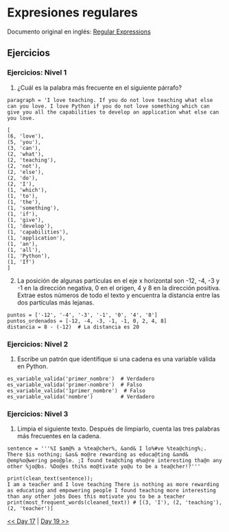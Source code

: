 # Expresiones regulares

Documento original en inglés: [Regular Expressions](https://github.com/Asabeneh/30-Days-Of-Python/blob/master/18_Day_Regular_expressions/18_regular_expressions.md)

## Ejercicios

### Ejercicios: Nivel 1

1. ¿Cuál es la palabra más frecuente en el siguiente párrafo?

```
paragraph = 'I love teaching. If you do not love teaching what else can you love. I love Python if you do not love something which can give you all the capabilities to develop an application what else can you love.
```

```
[
(6, 'love'),
(5, 'you'),
(3, 'can'),
(2, 'what'),
(2, 'teaching'),
(2, 'not'),
(2, 'else'),
(2, 'do'),
(2, 'I'),
(1, 'which'),
(1, 'to'),
(1, 'the'),
(1, 'something'),
(1, 'if'),
(1, 'give'),
(1, 'develop'),
(1, 'capabilities'),
(1, 'application'),
(1, 'an'),
(1, 'all'),
(1, 'Python'),
(1, 'If')
]
```

2. La posición de algunas partículas en el eje x horizontal son -12, -4, -3 y -1 en la dirección negativa, 0 en el origen, 4 y 8 en la dirección positiva. Extrae estos números de todo el texto y encuentra la distancia entre las dos partículas más lejanas.

```
puntos = ['-12', '-4', '-3', '-1', '0', '4', '8']
puntos_ordenados = [-12, -4, -3, -1, -1, 0, 2, 4, 8]
distancia = 8 - (-12)  # La distancia es 20
```


### Ejercicios: Nivel 2

1. Escribe un patrón que identifique si una cadena es una variable válida en Python.

```
es_variable_valida('primer_nombre')  # Verdadero
es_variable_valida('primer-nombre')  # Falso
es_variable_valida('1primer_nombre')  # Falso
es_variable_valida('nombre')         # Verdadero
```

### Ejercicios: Nivel 3

1. Limpia el siguiente texto. Después de limpiarlo, cuenta las tres palabras más frecuentes en la cadena.
```
sentence = '''%I $am@% a %tea@cher%, &and& I lo%#ve %tea@ching%;. There $is nothing; &as& mo@re rewarding as educa@ting &and& @emp%o@wering peo@ple. ;I found tea@ching m%o@re interesting tha@n any other %jo@bs. %Do@es thi%s mo@tivate yo@u to be a tea@cher!?'''

print(clean_text(sentence));
I am a teacher and I love teaching There is nothing as more rewarding as educating and empowering people I found teaching more interesting than any other jobs Does this motivate you to be a teacher
print(most_frequent_words(cleaned_text)) # [(3, 'I'), (2, 'teaching'), (2, 'teacher')]
```

[<< Day 17](../17_Manejo_de_excepciones/README.md) | [Day 19 >>](../19_Manipulación_de_archivos/README.md)
